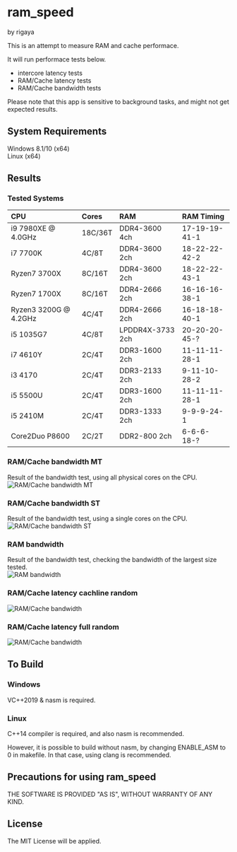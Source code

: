 
# ram_speed
by rigaya

This is an attempt to measure RAM and cache performace.

It will run performace tests below.
- intercore latency tests
- RAM/Cache latency tests
- RAM/Cache bandwidth tests 

Please note that this app is sensitive to background tasks, and might not get expected results.

## System Requirements
Windows 8.1/10 (x64)  
Linux (x64)  

## Results
### Tested Systems
| CPU                   | Cores   |  RAM              | RAM Timing    |
|:---                   |:---     |:---              |:---           |
| i9 7980XE @ 4.0GHz    | 18C/36T | DDR4-3600 4ch    | 17-19-19-41-1 |
| i7 7700K              | 4C/8T   | DDR4-3600 2ch    | 18-22-22-42-2 |
| Ryzen7 3700X          | 8C/16T  | DDR4-3600 2ch    | 18-22-22-43-1 |
| Ryzen7 1700X          | 8C/16T  | DDR4-2666 2ch    | 16-16-16-38-1 | 
| Ryzen3 3200G @ 4.2GHz | 4C/4T   | DDR4-2666 2ch    | 16-18-18-40-1 |
| i5 1035G7             | 4C/8T   | LPDDR4X-3733 2ch | 20-20-20-45-? |
| i7 4610Y              | 2C/4T   | DDR3-1600 2ch    | 11-11-11-28-1 |
| i3 4170               | 2C/4T   | DDR3-2133 2ch    |  9-11-10-28-2 |
| i5 5500U              | 2C/4T   | DDR3-1600 2ch    | 11-11-11-28-1 |
| i5 2410M              | 2C/4T   | DDR3-1333 2ch    |  9-9-9-24-1   |
| Core2Duo P8600        | 2C/2T   | DDR2-800 2ch     |  6-6-6-18-?   |

### RAM/Cache bandwidth MT
Result of the bandwidth test, using all physical cores on the CPU.  
![RAM/Cache bandwidth MT](results/ram_cache_bandwidth_MT.png) 

### RAM/Cache bandwidth ST
Result of the bandwidth test, using a single cores on the CPU.  
![RAM/Cache bandwidth ST](results/ram_cache_bandwidth_ST.png) 

### RAM bandwidth
Result of the bandwidth test, checking the bandwidth of the largest size tested.  
![RAM bandwidth](results/ram_bandwidth.png) 

### RAM/Cache latency cachline random
![RAM/Cache bandwidth](results/ram_cache_latency_cacheline_random.png) 

### RAM/Cache latency full random
![RAM/Cache bandwidth](results/ram_cache_latency_full_random.png)

## To Build
### Windows
VC++2019 & nasm is required.

### Linux
C++14 compiler is required, and also nasm is recommended.  

However, it is possible to build without nasm, by changing ENABLE_ASM to 0 in makefile. In that case, using clang is recommended. 

## Precautions for using ram_speed
THE SOFTWARE IS PROVIDED "AS IS", WITHOUT WARRANTY OF ANY KIND.  

## License
The MIT License will be applied. 